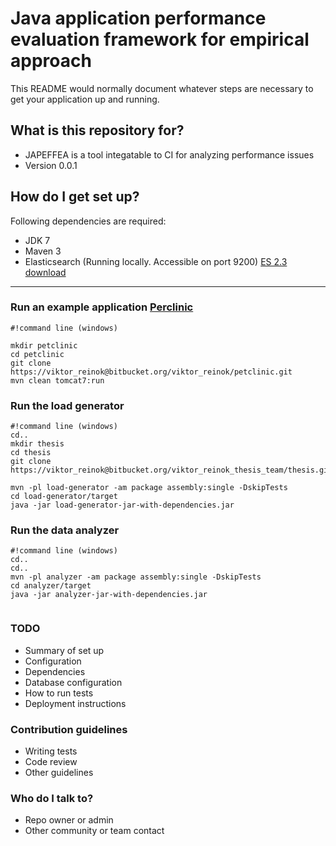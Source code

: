 # Java application performance evaluation framework for empirical approach #


This README would normally document whatever steps are necessary to get your application up and running.

## What is this repository for? ##

* JAPEFFEA is a tool integatable to CI for analyzing performance issues
* Version 0.0.1


## How do I get set up? ##

Following dependencies are required:

* JDK 7
* Maven 3
* Elasticsearch (Running locally. Accessible on port 9200) [ES 2.3 download](https://www.elastic.co/downloads/past-releases/elasticsearch-2-3-0)

--------------------

### Run an example application [Perclinic ](https://bitbucket.org/viktor_reinok/petclinic) ###
```
#!command line (windows)

mkdir petclinic
cd petclinic
git clone https://viktor_reinok@bitbucket.org/viktor_reinok/petclinic.git
mvn clean tomcat7:run 
```

### Run the load generator ###
```
#!command line (windows)
cd..
mkdir thesis
cd thesis
git clone https://viktor_reinok@bitbucket.org/viktor_reinok_thesis_team/thesis.git

mvn -pl load-generator -am package assembly:single -DskipTests
cd load-generator/target
java -jar load-generator-jar-with-dependencies.jar

```

### Run the data analyzer ###
```
#!command line (windows)
cd..
cd..
mvn -pl analyzer -am package assembly:single -DskipTests
cd analyzer/target
java -jar analyzer-jar-with-dependencies.jar 
 
```



### TODO ###

* Summary of set up
* Configuration
* Dependencies
* Database configuration
* How to run tests
* Deployment instructions

### Contribution guidelines ###

* Writing tests
* Code review
* Other guidelines

### Who do I talk to? ###

* Repo owner or admin
* Other community or team contact